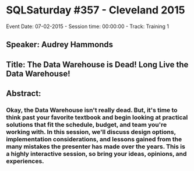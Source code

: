 # SQLSaturday #357 - Cleveland 2015
Event Date: 07-02-2015 - Session time: 00:00:00 - Track: Training 1
## Speaker: Audrey Hammonds
## Title: The Data Warehouse is Dead! Long Live the Data Warehouse! 
## Abstract:
### Okay, the Data Warehouse isn't really dead. But, it's time to think past your favorite textbook and begin looking at practical solutions that fit the schedule, budget, and team you're working with. In this session, we'll discuss design options, implementation considerations, and lessons gained from the many mistakes the presenter has made over the years. This is a highly interactive session, so bring your ideas, opinions, and experiences.
